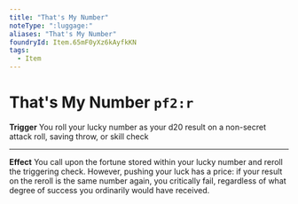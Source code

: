 ```yaml
---
title: "That's My Number"
noteType: ":luggage:"
aliases: "That's My Number"
foundryId: Item.65mF0yXz6kAyfkKN
tags:
  - Item
---
```


# That's My Number `pf2:r`

**Trigger** You roll your lucky number as your d20 result on a non-secret attack roll, saving throw, or skill check

* * *

**Effect** You call upon the fortune stored within your lucky number and reroll the triggering check. However, pushing your luck has a price: if your result on the reroll is the same number again, you critically fail, regardless of what degree of success you ordinarily would have received.
